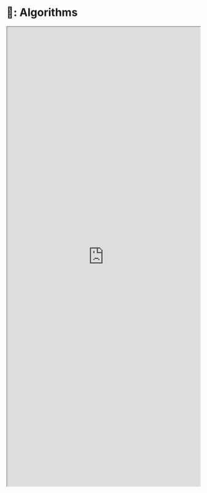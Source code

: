 # 🧮: Algorithms

<iframe width="100%" height="1200" src="https://docs.google.com/spreadsheets/d/1qjvmZuL7JQvQuXHr94Cs5Y9Ssi2T233B/edit?usp=sharing&ouid=110152388408922065147&rtpof=true&sd=true"></iframe>


